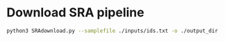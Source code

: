 # Download SRA pipeline

```bash
python3 SRAdownload.py --samplefile ./inputs/ids.txt -o ./output_dir

```
